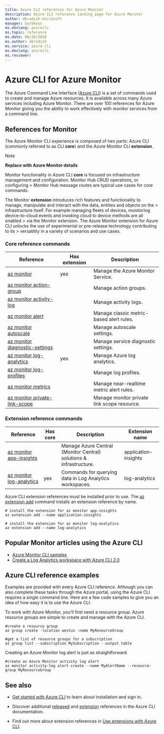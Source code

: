 ```yaml
---
title: Azure CLI references for Azure Monitor
description: Azure CLI reference landing page for Azure Monitor
author: dbradish-microsoft
manager: barbkess
ms.devlang: azurecli
ms.topic: reference
ms.date: 06/30/2020
ms.author: dbradish
ms.service: azure-cli
ms.devlang: azurecli
ms.reviewer: 
---
```


# Azure CLI for Azure Monitor

The Azure Command Line Interface ([Azure CLI](/cli/azure/what-is-azure-cli)) is a set of commands used to create and manage Azure resources.  It is available across many Azure services including Azure Monitor.  There are over 100 references for Azure Monitor giving you the ability to work effectively with monitor services from a command line.

## References for Monitor

The Azure Monitor CLI experience is composed of two parts: Azure CLI (commonly referred to as CLI **core**) and the Azure Monitor CLI **extension**.

> [!NOTE]
>
> **Replace with Azure Monitor details**
>
> Monitor functionality in Azure CLI **core** is focused on infrastructure management and configuration. Monitor Hub CRUD operations, or configuring > Monitor Hub message routes are typical use cases for core commands.
>
> The Monitor **extension** introduces rich features and functionality to manage, manipulate and interact with the data, entities and objects on the > infrastructure itself. For example managing fleets of devices, monitoring device-to-cloud events and invoking cloud to device methods are all enabled > via the Monitor extension. The Azure Monitor extension for Azure CLI unlocks the use of experimental or pre-release technology contributing to its > versatility in a variety of scenarios and use cases.

### Core reference commands

| Reference | Has extension | Description
|-|-|-|
| [az monitor](/cli/azure/monitor) | yes | Manage the Azure Monitor Service.
| [az monitor action-group](/cli/azure/monitor/action-group) | | Manage action groups.
| [az monitor activity-log](/cli/azure/monitor/activity-log) | | Manage activity logs.
| [az monitor alert](/cli/azure/monitor/alert) | | Manage classic metric-based alert rules.
| [az monitor autoscale](/cli/azure/monitor/autoscale) | | Manage autoscale settings.
| [az monitor diagnostic-settings](/cli/azure/monitor/diagnostic-settings) | | Manage service diagnostic settings.
| [az monitor log-analytics](/cli/azure/monitor/log-analytics) | yes | Manage Azure log analytics.
| [az monitor log-profiles](/cli/azure/monitor/log-profiles) | | Manage log profiles.
| [az monitor metrics](/cli/azure/monitor/metrics) | | Manage near-realtime metric alert rules.
| [az monitor private-link-scope](/cli/azure/monitor/private-link-scope) | | Manage monitor private link scope resource.

### Extension reference commands

| Reference | Has core | Description | Extension name
|-|-|-|-|
| [az monitor app-insights](/cli/azure/ext/application-insights/monitor) |  | Manage Azure Central (Monitor Central) solutions & infrastructure. | application-insights
| [az monitor log-analytics](/cli/azure/ext/log-analytics/monitor/log-analytics) | yes | Commands for querying data in Log Analytics workspaces. | log-analytics

Azure CLI extension references must be installed prior to use.  The [az extension add](/cli/azure/azure-cli-extensions-overview) command installs an extension reference by name.

```azurelci
# install the extension for az monitor app-insights
az extension add --name application-insights

# install the extension for az monitor log-analytics
az extension add --name log-analytics
```

## Popular Monitor articles using the Azure CLI

- [Azure Monitor CLI samples](/azure/azure-monitor/samples/cli-samples)
- [Create a Log Analytics workspace with Azure CLI 2.0](/azure/azure-monitor/learn/quick-create-workspace-cli)

## Azure CLI reference examples

Examples are provided with every Azure CLI reference. Although you can also complete these tasks through the Azure portal, using the Azure CLI requires a single command line.  Here are a few code samples to give you an idea of how easy it is to use the Azure CLI.

To work with Azure Monitor, you'll first need a resource group.  Azure resource groups are simple to create and manage with the Azure CLI.  

```azurecli
#create a resource group
az group create -location westus -name MyResourceGroup
```

```azurecli
#get a list of resource groups for a subscription
az group list --subscription MySubscription --output table
```

Creating an Azure Monitor log alert is just as straightforward.

```azurecli
#create an Azure Monitor activity log alert
az monitor activity-log alert create --name MyAlertName --resource-group MyResourceGroup
```

## See also

- [Get started with Azure CLI](/cli/azure/get-started-with-azure-cli) to learn about installation and sign in.

- Discover additional [released](/cli/azure/reference-index) and [extension](/cli/azure/azure-cli-extensions-list) references in the Azure CLI documentation.

- Find out more about extension references in [Use extensions with Azure CLI](/cli/azure/azure-cli-extensions-overview).
